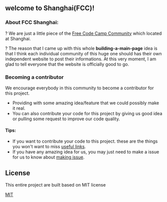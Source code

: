 ## welcome to Shanghai(FCC)!

### About FCC Shanghai:

?	We are just a little piece of the [Free Code Camp Community](https://www.freecodecamp.cn) which located at Shanghai.

?	The reason that I came up with this whole **building-a-main-page** idea is that I think each individual community of this huge one should has their own independent website to post their informations. At this very moment, I am glad to tell everyone that the website is officially good to go.

### Becoming a contributor

We encourage everybody in this community to become a contributor for this project.

- Providing with some amazing idea/feature that we could possibly make it real.
- You can also contribute your code for this project by giving us good idea or pulling some request to improve our code quality.

#### Tips:

- If you want to contribute your code to this project. these are the things you won't want to miss [useful links](/coding-style.md).
- If you have any amazing idea for us, you may just need to make a issue for us to know about [making issue](/issues).

## License

This entire project are built based on MIT license

[MIT](/LICENSE)


